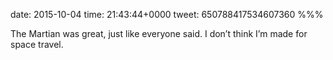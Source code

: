 date: 2015-10-04
time: 21:43:44+0000
tweet: 650788417534607360
%%%

The Martian was great, just like everyone said. I don’t think I’m made for space travel.
